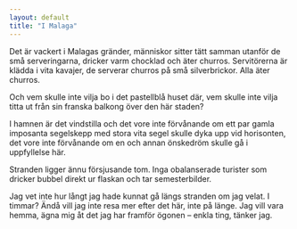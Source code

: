 ```yaml
---
layout: default
title: "I Malaga"
---
```


Det är vackert i Malagas gränder, människor sitter tätt samman utanför de små serveringarna, dricker varm chocklad och äter churros. Servitörerna är klädda i vita kavajer, de serverar churros på små silverbrickor. Alla äter churros.

Och vem skulle inte vilja bo i det pastellblå huset där, vem skulle inte vilja titta ut från sin franska balkong över den här staden?

I hamnen är det vindstilla och det vore inte förvånande om ett par gamla imposanta segelskepp med stora vita segel skulle dyka upp vid horisonten,
det vore inte förvånande om en och annan önskedröm skulle gå i uppfyllelse här.

Stranden ligger ännu försjusande tom. Inga obalanserade turister som dricker bubbel direkt ur flaskan och tar semesterbilder.

Jag vet inte hur långt jag hade kunnat gå längs stranden om jag velat. I timmar?
Ändå vill jag inte resa mer efter det här, inte på länge. Jag vill vara hemma, ägna mig åt det jag har framför ögonen – enkla ting, tänker jag.

